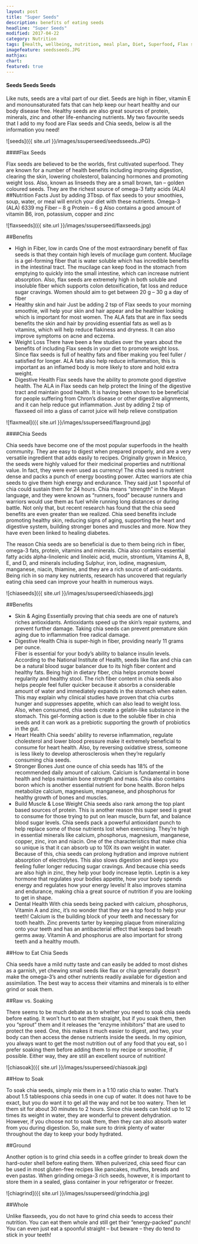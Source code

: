 ```yaml
---
layout: post
title: "Super Seeds"
description: benefits of eating seeds
headline: "Super Seeds"
modified: 2017-04-22
category: Nutrition
tags: [Health, wellbeing, nutrition, meal plan, Diet, Superfood, Flax seeds, Chia Seeds]
imagefeature: seedsseeds.JPG
mathjax: 
chart:
featured: true
---
```


<style>



</style>

#### Seeds Seeds Seeds

Like nuts, seeds are a vital part of our diet. Seeds are high in fiber, vitamin E and monounsaturated fats that can help keep our heart healthy and our body disease free. Healthy seeds are also great sources of protein, minerals, zinc and other life-enhancing nutrients. My two favourite seeds that I add to my food are Flax seeds and Chia seeds, below is all the information you need!


![seeds]({{ site.url }}/images/ssuperseed/seedsseeds.JPG) 



####Flax Seeds

Flax seeds are believed to be the worlds, first cultivated superfood. They are known for a number of health benefits including improving digestion, clearing the skin, lowering cholesterol, balancing hormones and promoting weight loss. Also, known as linseeds they are a small brown, tan – golden coloured seeds. They are the richest source of omega-3 fatty acids (ALA)
##Nutrition Facts
Just by adding 3Tbsp. of flax seeds to your smoothies, soup, water, or meal will enrich your diet with these nutrients.
Omega-3 (ALA) 6339 mg
Fiber – 8 g 
Protein – 6 g
Also contains a good amount of vitamin B6, iron, potassium, copper and zinc

![flaxseeds]({{ site.url }}/images/ssuperseed/flaxseeds.jpg)


##Benefits

+	High in Fiber, low in cards
	One of the most extraordinary benefit of flax seeds is that they contain high levels of mucilage gum content. Mucilage is a gel-forming fiber that is water soluble which has incredible benefits in the intestinal tract. The mucilage can keep food in the stomach from emptying to quickly into the small intestine, which can increase nutrient absorption. Also, flax seeds are extremely high in both soluble and insoluble fiber which supports colon detoxification, fat loss and reduce sugar cravings.
	Women should aim to get between 20 g – 30 g a day of fiber
+	Healthy skin and hair
	Just be adding 2 tsp of Flax seeds to your morning smoothie, will help your skin and hair appear and be healthier looking which is important for most women. The ALA fats that are in flax seeds benefits the skin and hair by providing essential fats as well as b vitamins, which will help reduce flakiness and dryness. It can also improve symptoms on acne and eczema.
+	Weight Loss
	There have been a few studies over the years about the benefits of including Flax seeds in your diet to promote weight loss. Since flax seeds is full of healthy fats and fiber making you feel fuller / satisfied for longer. ALA fats also help reduce inflammation, this is important as an inflamed body is more likely to store and hold extra weight.
+	Digestive Health
	Flax seeds have the ability to promote good digestive health. The ALA in Flax seeds can help protect the lining of the digestive tract and maintain good health. It is having been shown to be beneficial for people suffering from Chron’s disease or other digestive alignments, and it can help reduce gut inflammation. Just by adding 2 tsp of flaxseed oil into a glass of carrot juice will help relieve constipation

![flaxmeal]({{ site.url }}/images/ssuperseed/flaxground.jpg)



####Chia Seeds

Chia seeds have become one of the most popular superfoods in the health community. They are easy to digest when prepared properly, and are a very versatile ingredient that adds easily to recipes.
Originally grown in Mexico, the seeds were highly valued for their medicinal properties and nutritional value. In fact, they were even used as currency!
The chia seed is nutrient dense and packs a punch of energy boosting power. Aztec warriors ate chia seeds to give them high energy and endurance.  They said just 1 spoonful of chia could sustain them for 24 hours.  Chia means “strength” in the Mayan language, and they were known as “runners, food” because runners and warriors would use them as fuel while running long distances or during battle.
Not only that, but recent research has found that the chia seed benefits are even greater than we realized. Chia seed benefits include promoting healthy skin, reducing signs of aging, supporting the heart and digestive system, building stronger bones and muscles and more. Now they have even been linked to healing diabetes.

The reason Chia seeds are so beneficial is due to them being rich in fiber, omega-3 fats, protein, vitamins and minerals.
Chia also contains essential fatty acids alpha-linolenic and linoleic acid, mucin, strontium, Vitamins A, B, E, and D, and minerals including Sulphur, iron, iodine, magnesium, manganese, niacin, thiamine, and they are a rich source of anti-oxidants.
Being rich in so many key nutrients, research has uncovered that regularly eating chia seed can improve your health in numerous ways.


![chiaseeds]({{ site.url }}/images/ssuperseed/chiaseeds.jpg)


##Benefits

+	Skin & Aging
	Essentially proving that chia seeds are one of nature’s riches antioxidants. Antioxidants speed up the skin’s repair systems, and prevent further damage. Taking chia seeds can prevent premature skin aging due to inflammation free radical damage.
+	Digestive Health
	Chia is super-high in fiber, providing nearly 11 grams per ounce.  
	Fiber is essential for your body’s ability to balance insulin levels.  According to the National Institute of Health, seeds like flax and chia can be a natural blood sugar balancer due to its high fiber content and healthy fats. Being high in dietary fiber, chia helps promote bowel regularity and healthy stool. The rich fiber content in chia seeds also helps people feel fuller quicker because it absorbs a considerable amount of water and immediately expands in the stomach when eaten. This may explain why clinical studies have proven that chia curbs hunger and suppresses appetite, which can also lead to weight loss. Also, when consumed, chia seeds create a gelatin-like substance in the stomach.  This gel-forming action is due to the soluble fiber in chia seeds and it can work as a prebiotic supporting the growth of probiotics in the gut.
+	Heart Health
	Chia seeds’ ability to reverse inflammation, regulate cholesterol and lower blood pressure make it extremely beneficial to consume for heart health. Also, by reversing oxidative stress, someone is less likely to develop atherosclerosis when they’re regularly consuming chia seeds.
+	Stronger Bones
	Just one ounce of chia seeds has 18% of the recommended daily amount of calcium. Calcium is fundamental in bone health and helps maintain bone strength and mass. Chia also contains boron which is another essential nutrient for bone health. Boron helps metabolize calcium, magnesium, manganese, and phosphorus for healthy growth of bones and muscles. 
+	Build Muscle & Lose Weight
	Chia seeds also rank among the top plant based sources of protein.  This is another reason this super seed is great to consume for those trying to put on lean muscle, burn fat, and balance blood sugar levels. Chia seeds pack a powerful antioxidant punch to help replace some of those nutrients lost when exercising. They’re high in essential minerals like calcium, phosphorus, magnesium, manganese, copper, zinc, iron and niacin.
	One of the characteristics that make chia so unique is that it can absorb up to 10X its own weight in water.  Because of this, chia seeds can prolong hydration and improve nutrient absorption of electrolytes. This also slows digestion and keeps you feeling fuller longer reducing sugar cravings.        And because chia seeds are also high in zinc, they help your body increase leptin. Leptin is a key hormone that regulates your bodies appetite, how your body spends energy and regulates how your energy levels! It also improves stamina and endurance, making chia a great source of nutrition if you are looking to get in shape.
+	Dental Health
	With chia seeds being packed with calcium, phosphorus, Vitamin A and zinc, it’s no wonder that they are a top food to help your teeth! Calcium is the building block of your teeth and necessary for tooth health. Zinc prevents tarter by keeping plaque from mineralizing onto your teeth and has an antibacterial effect that keeps bad breath germs away. Vitamin A and phosphorus are also important for strong teeth and a healthy mouth.


##How to Eat Chia Seeds

Chia seeds have a mild nutty taste and can easily be added to most dishes as a garnish, yet chewing small seeds like flax or chia generally doesn’t make the omega-3’s and other nutrients readily available for digestion and assimilation. The best way to access their vitamins and minerals is to either grind or soak them.

##Raw vs. Soaking

There seems to be much debate as to whether you need to soak chia seeds before eating. It won’t hurt to eat them straight, but if you soak them, then you “sprout” them and it releases the “enzyme inhibitors” that are used to protect the seed. One, this makes it much easier to digest, and two, your body can then access the dense nutrients inside the seeds. In my opinion, you always want to get the most nutrition out of any food that you eat, so I prefer soaking them before adding them to my recipe or smoothie, if possible. Either way, they are still an excellent source of nutrition!

![chiasoak]({{ site.url }}/images/ssuperseed/chiasoak.jpg)


##How to Soak

To soak chia seeds, simply mix them in a 1:10 ratio chia to water. That’s about 1.5 tablespoons chia seeds in one cup of water. It does not have to be exact, but you do want it to gel all the way and not be too watery. Then let them sit for about 30 minutes to 2 hours.
Since chia seeds can hold up to 12 times its weight in water, they are wonderful to prevent dehydration. However, if you choose not to soak them, then they can also absorb water from you during digestion.  So, make sure to drink plenty of water throughout the day to keep your body hydrated.

##Ground

Another option is to grind chia seeds in a coffee grinder to break down the hard-outer shell before eating them. When pulverized, chia seed flour can be used in most gluten-free recipes like pancakes, muffins, breads and even pastas. When grinding omega-3 rich seeds, however, it is important to store them in a sealed, glass container in your refrigerator or freezer.

![chiagrind]({{ site.url }}/images/ssuperseed/grindchia.jpg)


##Whole

Unlike flaxseeds, you do not have to grind chia seeds to access their nutrition. You can eat them whole and still get their “energy-packed” punch! You can even just eat a spoonful straight – but beware – they do tend to stick in your teeth!

 






